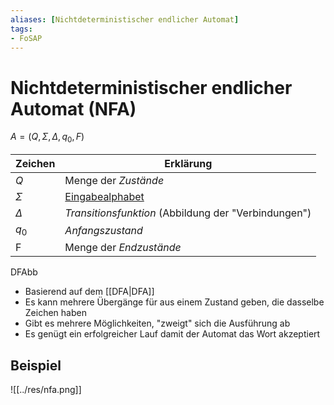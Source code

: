 ```yaml
---
aliases: [Nichtdeterministischer endlicher Automat]
tags:
- FoSAP
---
```

# Nichtdeterministischer endlicher Automat (NFA)
$A=(Q,\Sigma,\Delta,q_0,F)$

| Zeichen  | Erklärung                                            |
| -------- | ---------------------------------------------------- |
| $Q$      | Menge der *Zustände*                                 |
| $\Sigma$ | [Eingabealphabet](Alphabet.md)                          |
| $\Delta$ | *Transitionsfunktion* (Abbildung der "Verbindungen") |
| $q_0$    | *Anfangszustand*                                     |
| F        | Menge der *Endzustände*                              |
DFAbb
- Basierend auf dem [[DFA|DFA]]
- Es kann mehrere Übergänge für aus einem Zustand geben, die dasselbe Zeichen haben
- Gibt es mehrere Möglichkeiten, "zweigt" sich die Ausführung ab
- Es genügt ein erfolgreicher Lauf damit der Automat das Wort akzeptiert

## Beispiel
![[../res/nfa.png]]